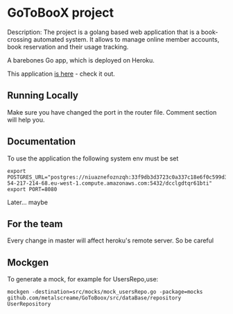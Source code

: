 # GoToBooX project

Description: The project is a golang based web application that is a book-crossing automated system. It allows to manage online member accounts, book reservation and their usage tracking.

A barebones Go app, which is deployed on Heroku.

This application [is here](https://gotoboox.herokuapp.com/) - check it out.

## Running Locally

Make sure you have changed the port in the router file. Comment section will help you.


## Documentation

To use the application the following system env must be set

    export POSTGRES_URL="postgres://niuaznefoznzqh:33f9db3d3723c0a337c18e6f0c599d358765159048ab0c4ec5a1d28969616854@ec2-54-217-214-68.eu-west-1.compute.amazonaws.com:5432/dcclgdtqr61bti"
    export PORT=8080

Later... maybe


## For the team

Every change in master will affect heroku's remote server. So be careful

## Mockgen

To generate a mock, for example for UsersRepo,use:

    mockgen -destination=src/mocks/mock_usersRepo.go -package=mocks github.com/metalscreame/GoToBoox/src/dataBase/repository UserRepository
